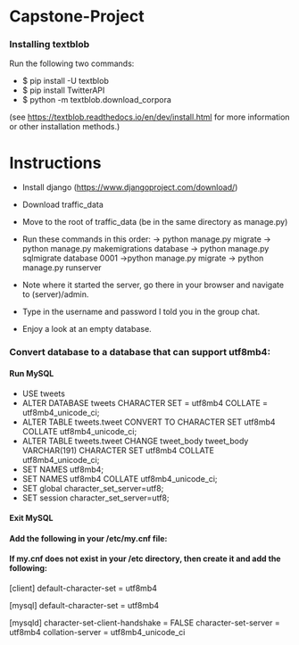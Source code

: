 # Capstone-Project

### Installing textblob

Run the following two commands:
* $ pip install -U textblob
* $ pip install TwitterAPI
* $ python -m textblob.download_corpora

(see https://textblob.readthedocs.io/en/dev/install.html for more information or other installation methods.)


# Instructions

- Install django (https://www.djangoproject.com/download/)
- Download traffic_data
- Move to the root of traffic_data (be in the same directory as manage.py)
- Run these commands in this order:
-> python manage.py migrate
-> python manage.py makemigrations database
-> python manage.py sqlmigrate database 0001
->python manage.py migrate
-> python manage.py runserver

- Note where it started the server, go there in your browser and navigate to (server)/admin.
- Type in the username and password I told you in the group chat.
- Enjoy a look at an empty database.

### Convert database to a database that can support utf8mb4:

#### Run MySQL
- USE tweets
- ALTER DATABASE tweets CHARACTER SET = utf8mb4 COLLATE = utf8mb4_unicode_ci;
- ALTER TABLE tweets.tweet CONVERT TO CHARACTER SET utf8mb4 COLLATE utf8mb4_unicode_ci;
- ALTER TABLE tweets.tweet CHANGE tweet_body tweet_body VARCHAR(191) CHARACTER SET utf8mb4 COLLATE utf8mb4_unicode_ci;
- SET NAMES utf8mb4;
- SET NAMES utf8mb4 COLLATE utf8mb4_unicode_ci;
- SET global character_set_server=utf8;
- SET session character_set_server=utf8;

#### Exit MySQL

#### Add the following in your /etc/my.cnf file:
#### If my.cnf does not exist in your /etc directory, then create it and add the following:
[client]
default-character-set = utf8mb4

[mysql]
default-character-set = utf8mb4

[mysqld]
character-set-client-handshake = FALSE
character-set-server = utf8mb4
collation-server = utf8mb4_unicode_ci
